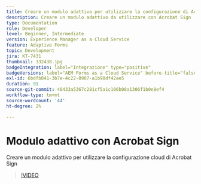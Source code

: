 ```yaml
---
title: Creare un modulo adattivo per utilizzare la configurazione di Acrobat Sign Cloud Services creata
description: Creare un modulo adattivo da utilizzare con Acrobat Sign
type: Documentation
role: Developer
level: Beginner, Intermediate
version: Experience Manager as a Cloud Service
feature: Adaptive Forms
topic: Development
jira: KT-7431
thumbnail: 332438.jpg
badgeIntegration: label="Integrazione" type="positive"
badgeVersions: label="AEM Forms as a Cloud Service" before-title="false"
exl-id: 6bdfb841-3b7e-4c22-8907-a1b98df42ae5
duration: 91
source-git-commit: 48433a5367c281cf5a1c106b08a1306f1b0e8ef4
workflow-type: tm+mt
source-wordcount: '44'
ht-degree: 2%

---
```


# Modulo adattivo con Acrobat Sign

Creare un modulo adattivo per utilizzare la configurazione cloud di Acrobat Sign

>[!VIDEO](https://video.tv.adobe.com/v/332438?quality=12&learn=on)
